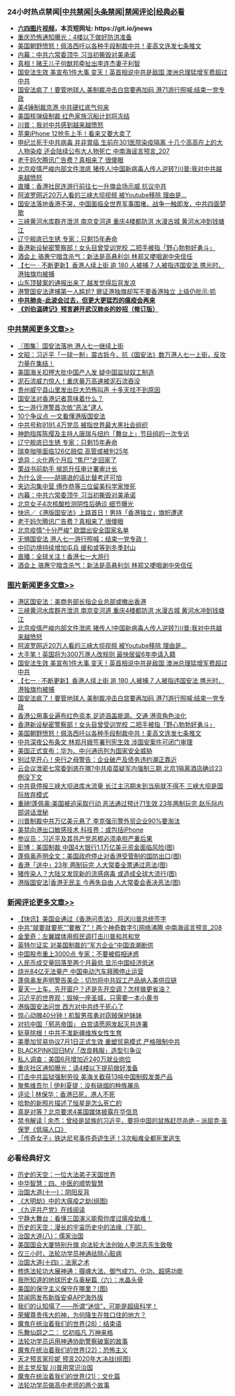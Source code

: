 <div id="tt">
<h3>24小时热点禁闻|<a href="#%E4%B8%AD%E5%85%B1%E7%A6%81%E9%97%BB%E6%9B%B4%E5%A4%9A%E6%96%87%E7%AB%A0">中共禁闻</a>|<a href="#%E5%9B%BE%E7%89%87%E6%96%B0%E9%97%BB%E6%9B%B4%E5%A4%9A%E6%96%87%E7%AB%A0">头条禁闻</a>|<a href="#%E6%96%B0%E9%97%BB%E8%AF%84%E8%AE%BA%E6%9B%B4%E5%A4%9A%E6%96%87%E7%AB%A0">禁闻评论|<a href="#%E5%BF%85%E7%9C%8B%E7%BB%8F%E5%85%B8%E5%A5%BD%E6%96%87">经典必看</a></h3>
<ul>
<li><b><a href="http://d1.bdrive.tk/64.mp4" target="_blank">六四图片视频</a>，本页短网址: https://git.io/jnews</b></li>
<li><a href="https://github.com/fqnews/bnews/blob/master/cbnews/20200701/1353778.md">重庆恐怖通知曝光：4楼以下做好防洪准备</a></li>
<li><a href="https://github.com/fqnews/bnews/blob/master/topimagenews/20200701/1353768.md">美国朝野愤怒！佩洛西吁以各种手段制裁中共！麦高文连发七条推文</a></li>
<li><a href="https://github.com/fqnews/bnews/blob/master/cbnews/20200701/1353954.md">内幕：中共六常委顶牛 习当初撕毁对美承诺</a></li>
<li><a href="https://github.com/fqnews/bnews/blob/master/cnnews/hknews/20200701/1354056.md">真相！赌王儿子何猷邦牵扯出李连杰妻子利智</a></li>
<li><a href="https://github.com/fqnews/bnews/blob/master/topimagenews/20200701/1354098.md">国安法生效 美宣布1件大事 变天！英首相说中共是敌国 澳洲总理猛增军费超过中共</a></li>
<li><a href="https://github.com/fqnews/bnews/blob/master/topimagenews/20200701/1353937.md">国安法疯了！要管地球人 美制裁冲击白宫要再加码 港71游行照喊:结束一党专政</a></li>
<li><a href="https://github.com/fqnews/bnews/blob/master/cbnews/20200701/1353762.md">美4锤制裁京港 中共硬扛底气何来</a></li>
<li><a href="https://github.com/fqnews/bnews/blob/master/cnnews/20200701/1354058.md">美国核弹级制裁 红色家族沉船计划将冻结</a></li>
<li><a href="https://github.com/fqnews/bnews/blob/master/cbnews/20200701/1353835.md">川普：我对中共感到越来越愤怒</a></li>
<li><a href="https://github.com/fqnews/bnews/blob/master/cnnews/20200701/1353849.md">苹果iPhone 12抢先上手！看来又要大卖了</a></li>
<li><a href="https://github.com/fqnews/bnews/blob/master/comments/20200701/1353958.md">申纪兰死于中共病毒 并非胃癌 生前在301医院染疫隔离 十几个高高在上的大人物染疫 还会陆续公布大人物死亡 中南海谣言预言_207</a></li>
<li><a href="https://github.com/fqnews/bnews/blob/master/cbnews/20200701/1353928.md">老干妈欠腾讯广告费？真相来了 很傻眼</a></li>
<li><a href="https://github.com/fqnews/bnews/blob/master/topimagenews/20200701/1354168.md">北京疫情严峻内部文件泄底 猪传人!中国新病毒人传人逆转?川普:我对中共越来越愤怒</a></li>
<li><a href="https://github.com/fqnews/bnews/blob/master/cnnews/hknews/20200701/1353740.md">直播：香港社民连游行前往七一升旗会场示威 抗议中共</a></li>
<li><a href="https://github.com/fqnews/bnews/blob/master/topimagenews/20200701/1354151.md">阿波罗网近20万人看的三峡大坝视频 被Youtube移除 理由是...</a></li>
<li><a href="https://github.com/fqnews/bnews/blob/master/bannedvideo/20200701/1353812.md">国安法落地香港不哭，中国面临全世界军事围堵，战争一触即发，中共四面楚歌</a></li>
<li><a href="https://github.com/fqnews/bnews/blob/master/topimagenews/20200702/1354196.md">三峡黄河水库群齐泄洪 南京变河道 重庆4楼都防洪 水漫古城 黄河水冲到钱塘江</a></li>
<li><a href="https://github.com/fqnews/bnews/blob/master/cbnews/20200701/1354005.md">辽宁舰底已生锈 专家：只剩15年寿命</a></li>
<li><a href="https://github.com/fqnews/bnews/blob/master/topimagenews/20200701/1353847.md">香港新设秘密警察部！女头目曾受训党校 二把手被指「野心勃勃好勇斗」</a></li>
<li><a href="https://github.com/fqnews/bnews/blob/master/cbnews/20200701/1353896.md">酒会上 骆惠宁暗含杀气：新法是高悬利剑 林郑又哽咽谢中央信任</a></li>
<li><a href="https://github.com/fqnews/bnews/blob/master/topimagenews/20200701/1354002.md">【七一 ‧ 不断更新】香港人续上街 逾 180 人被捕 7 人被指违国安法 携光时、港独旗均被捕</a></li>
<li><a href="https://github.com/fqnews/bnews/blob/master/cnnews/20200701/1354014.md">山东顶替案的通报出来了 越发觉得后背发凉</a></li>
<li><a href="https://github.com/fqnews/bnews/blob/master/cnnews/hknews/20200701/1354182.md">港警国安法逮捕第一人尴尬? 罪证港独旗却写不要香港独立 上级仍批示:抓</a></li>
<li><b><a href="https://github.com/fqnews/bnews/blob/master/comments/20200211/1275071.md" target="_blank">中共肺炎-此波会过去，但更大更猛烈的瘟疫会再来</a></b></li>
<li><b><a href="https://github.com/fqnews/bnews/blob/master/comments/20200207/1272816.md" target="_blank">《刘伯温碑记》预言避开武汉肺炎的妙招（修订版）</a></b></li>
</ul>
</div>

<div class="catlist">
<h3><a href="https://github.com/fqnews/bnews/blob/master/cbnews/" target="_blank">中共禁闻</a><span><a href="https://github.com/fqnews/bnews/blob/master/cbnews/" target="_blank" rel="nofollow">更多文章>></a></span></h3>
<ul>
<li><a href="https://github.com/fqnews/bnews/blob/master/cbnews/20200702/1354281.md" target="_blank">〖图集〗国安法落地 港人七一继续上街</a></li>
<li><a href="https://github.com/fqnews/bnews/blob/master/cbnews/20200702/1354278.md" target="_blank">文昭：习近平「一球一制」震古铄今，抗《国安法》数万港人七一上街，反攻力量在集结！</a></li>
<li><a href="https://github.com/fqnews/bnews/blob/master/cbnews/20200702/1354277.md" target="_blank">美国海关扣押大批中国产人发 疑中国监狱奴工制造</a></li>
<li><a href="https://github.com/fqnews/bnews/blob/master/cbnews/20200702/1354250.md" target="_blank">泥石流威力惊人！重庆綦万高速被泥石流吞没</a></li>
<li><a href="https://github.com/fqnews/bnews/blob/master/cbnews/20200702/1354249.md" target="_blank">贵州威宁县山里发出巨大恐怖叫声 十多天找不到原因</a></li>
<li><a href="https://github.com/fqnews/bnews/blob/master/cbnews/20200702/1354194.md" target="_blank">国安法对香港记者意味着什么？</a></li>
<li><a href="https://github.com/fqnews/bnews/blob/master/cbnews/20200701/1354117.md" target="_blank">七一游行港警首次依“恶法”逮人</a></li>
<li><a href="https://github.com/fqnews/bnews/blob/master/cbnews/20200701/1354101.md" target="_blank">10个争议点 一文看懂港版国安法</a></li>
<li><a href="https://github.com/fqnews/bnews/blob/master/cbnews/20200701/1354099.md" target="_blank">中共号称9191.4万党员 被指世界最大黑社会组织</a></li>
<li><a href="https://github.com/fqnews/bnews/blob/master/cbnews/20200701/1353575.md" target="_blank">神韵指挥陈缨及主持人唐瑞与纽约「舞台上」节目组的一次专访</a></li>
<li><a href="https://github.com/fqnews/bnews/blob/master/cbnews/20200701/1354005.md" target="_blank">辽宁舰底已生锈 专家：只剩15年寿命</a></li>
<li><a href="https://github.com/fqnews/bnews/blob/master/cbnews/20200701/1354004.md" target="_blank">瑞幸咖啡面临126亿赔偿 高管或被判25年</a></li>
<li><a href="https://github.com/fqnews/bnews/blob/master/cbnews/20200701/1354003.md" target="_blank">诡异：火化两个月后 “焦尸”走回家了</a></li>
<li><a href="https://github.com/fqnews/bnews/blob/master/cbnews/20200701/1353963.md" target="_blank">栗战书前助手 侯凯升任审计署审计长</a></li>
<li><a href="https://github.com/fqnews/bnews/blob/master/cbnews/20200701/1353962.md" target="_blank">为什么说——胡锡进的话比替考还可怕</a></li>
<li><a href="https://github.com/fqnews/bnews/blob/master/cbnews/20200701/1353960.md" target="_blank">夹边沟集中营 傅作恭等三位留美科学家惨死</a></li>
<li><a href="https://github.com/fqnews/bnews/blob/master/cbnews/20200701/1353954.md" target="_blank">内幕：中共六常委顶牛 习当初撕毁对美承诺</a></li>
<li><a href="https://github.com/fqnews/bnews/blob/master/cbnews/20200701/1353953.md" target="_blank">北京女子4次核酸检测阴性后确诊 细节曝光</a></li>
<li><a href="https://github.com/fqnews/bnews/blob/master/cbnews/20200701/1353938.md" target="_blank">快讯／《港版国安法》上路首日！男持「香港独立」旗帜遭逮</a></li>
<li><a href="https://github.com/fqnews/bnews/blob/master/cbnews/20200701/1353928.md" target="_blank">老干妈欠腾讯广告费？真相来了 很傻眼</a></li>
<li><a href="https://github.com/fqnews/bnews/blob/master/cbnews/20200701/1353918.md" target="_blank">北京疫情“十分严峻” 欧盟出安全国家名单</a></li>
<li><a href="https://github.com/fqnews/bnews/blob/master/cbnews/20200701/1353917.md" target="_blank">无惧国安法 港人七一游行照喊：结束一党专政！</a></li>
<li><a href="https://github.com/fqnews/bnews/blob/master/cbnews/20200701/1353910.md" target="_blank">中印边境持续增加屯兵 缓和或等到冬季封山</a></li>
<li><a href="https://github.com/fqnews/bnews/blob/master/cbnews/20200701/1353897.md" target="_blank">直播：全球关注！香港七一大游行</a></li>
<li><a href="https://github.com/fqnews/bnews/blob/master/cbnews/20200701/1353896.md" target="_blank">酒会上 骆惠宁暗含杀气：新法是高悬利剑 林郑又哽咽谢中央信任</a></li>

</ul>
</div>
<div class="catlist">
<h3><a href="https://github.com/fqnews/bnews/blob/master/topimagenews/" target="_blank">图片新闻</a><span><a href="https://github.com/fqnews/bnews/blob/master/topimagenews/" target="_blank" rel="nofollow">更多文章>></a></span></h3>
<ul>
<li><a href="https://github.com/fqnews/bnews/blob/master/topimagenews/20200702/1354227.md" target="_blank">港区国安法：美商务部长指企业总部或撤出香港</a></li>
<li><a href="https://github.com/fqnews/bnews/blob/master/topimagenews/20200702/1354196.md" target="_blank">三峡黄河水库群齐泄洪 南京变河道 重庆4楼都防洪 水漫古城 黄河水冲到钱塘江</a></li>
<li><a href="https://github.com/fqnews/bnews/blob/master/topimagenews/20200701/1354168.md" target="_blank">北京疫情严峻内部文件泄底 猪传人!中国新病毒人传人逆转?川普:我对中共越来越愤怒</a></li>
<li><a href="https://github.com/fqnews/bnews/blob/master/topimagenews/20200701/1354151.md" target="_blank">阿波罗网近20万人看的三峡大坝视频 被Youtube移除 理由是&#8230;</a></li>
<li><a href="https://github.com/fqnews/bnews/blob/master/topimagenews/20200701/1354139.md" target="_blank">大手笔！英国将为300万港人改规则 最快居留6年申请入籍</a></li>
<li><a href="https://github.com/fqnews/bnews/blob/master/topimagenews/20200701/1354098.md" target="_blank">国安法生效 美宣布1件大事 变天！英首相说中共是敌国 澳洲总理猛增军费超过中共</a></li>
<li><a href="https://github.com/fqnews/bnews/blob/master/topimagenews/20200701/1354002.md" target="_blank">【七一 ‧ 不断更新】香港人续上街 逾 180 人被捕 7 人被指违国安法 携光时、港独旗均被捕</a></li>
<li><a href="https://github.com/fqnews/bnews/blob/master/topimagenews/20200701/1353937.md" target="_blank">国安法疯了！要管地球人 美制裁冲击白宫要再加码 港71游行照喊:结束一党专政</a></li>
<li><a href="https://github.com/fqnews/bnews/blob/master/topimagenews/20200701/1353859.md" target="_blank">香港公用事业遍布红色资本 足迹涵盖能源、交通 港资角色淡化</a></li>
<li><a href="https://github.com/fqnews/bnews/blob/master/topimagenews/20200701/1353847.md" target="_blank">香港新设秘密警察部！女头目曾受训党校 二把手被指「野心勃勃好勇斗」</a></li>
<li><a href="https://github.com/fqnews/bnews/blob/master/topimagenews/20200701/1353768.md" target="_blank">美国朝野愤怒！佩洛西吁以各种手段制裁中共！麦高文连发七条推文</a></li>
<li><a href="https://github.com/fqnews/bnews/blob/master/topimagenews/20200701/1353744.md" target="_blank">中共深夜公布条文 林郑月娥签署刊宪生效 涉国安案件可闭门审理</a></li>
<li><a href="https://github.com/fqnews/bnews/blob/master/topimagenews/20200701/1353682.md" target="_blank">美国正式宣布：华为、中兴通讯列为国家安全威胁</a></li>
<li><a href="https://github.com/fqnews/bnews/blob/master/topimagenews/20200701/1353638.md" target="_blank">别过早开心！央行之母警告：企业破产及债务违约潮正靠近</a></li>
<li><a href="https://github.com/fqnews/bnews/blob/master/topimagenews/20200630/1353509.md" target="_blank">云会议泄密七常委到底在哪?中共疫苗疑军内强制三期 北京1隔离酒店确诊23例没下文</a></li>
<li><a href="https://github.com/fqnews/bnews/blob/master/topimagenews/20200630/1353508.md" target="_blank">中共竟停报三峡大坝进库水流量 长江主汛期未到当局就不得不 三峡大坝是国际放弃模式</a></li>
<li><a href="https://github.com/fqnews/bnews/blob/master/topimagenews/20200630/1353411.md" target="_blank">重磅!蓬佩奥:美国被迫采取行动 恶法通过预计71生效 23年两制玩完 赵乐际内部讲话泄秘</a></li>
<li><a href="https://github.com/fqnews/bnews/blob/master/topimagenews/20200630/1353366.md" target="_blank">川普制裁中共万亿美元悬了 李克强示警外贸企业90%要淘汰</a></li>
<li><a href="https://github.com/fqnews/bnews/blob/master/topimagenews/20200630/1353154.md" target="_blank">美禁向港出口敏感技术 科技界：或包括iPhone</a></li>
<li><a href="https://github.com/fqnews/bnews/blob/master/topimagenews/20200630/1353145.md" target="_blank">参议员：习近平及其共产党恶棍必须承担严重后果</a></li>
<li><a href="https://github.com/fqnews/bnews/blob/master/topimagenews/20200630/1353113.md" target="_blank">彭博：美国制裁 中国4大银行1.1万亿美元资金面临风险(图)</a></li>
<li><a href="https://github.com/fqnews/bnews/blob/master/topimagenews/20200630/1353103.md" target="_blank">蓬佩奥声明全文：美国政府停止对香港受管制的国防出口(图)</a></li>
<li><a href="https://github.com/fqnews/bnews/blob/master/topimagenews/20200630/1353041.md" target="_blank">香港「送中」23年 两制玩完 人大常委全票通过恶法(图)</a></li>
<li><a href="https://github.com/fqnews/bnews/blob/master/topimagenews/20200630/1353001.md" target="_blank">猪传染人？大陆又发现新的流感病毒 或造成全球大流行(图)</a></li>
<li><a href="https://github.com/fqnews/bnews/blob/master/topimagenews/20200630/1352946.md" target="_blank">港版国安法|香港无民主 今再失自由 人大常委会表决恶法(图)</a></li>

</ul>
</div>
<div class="catlist">
<h3><a href="https://github.com/fqnews/bnews/blob/master/comments/" target="_blank">新闻评论</a><span><a href="https://github.com/fqnews/bnews/blob/master/comments/" target="_blank" rel="nofollow">更多文章>></a></span></h3>
<ul>
<li><a href="https://github.com/fqnews/bnews/blob/master/comments/20200702/1354298.md" target="_blank">【快讯】美国会通过《香港问责法》 将送川普总统签字</a></li>
<li><a href="https://github.com/fqnews/bnews/blob/master/comments/20200702/1354296.md" target="_blank">中共“就要就要死”“要散了”！两个神奇数字引网络沸腾 中南海谣言预言_208</a></li>
<li><a href="https://github.com/fqnews/bnews/blob/master/comments/20200702/1354294.md" target="_blank">金里奇：左翼媒体用假民调打击川普和共和党</a></li>
<li><a href="https://github.com/fqnews/bnews/blob/master/comments/20200702/1354293.md" target="_blank">英特尔证实 对美国制裁的“军方企业”中国浪潮断供</a></li>
<li><a href="https://github.com/fqnews/bnews/blob/master/comments/20200702/1354292.md" target="_blank">中国股市重上3000点 专家：不要被假相迷惑</a></li>
<li><a href="https://github.com/fqnews/bnews/blob/master/comments/20200702/1354288.md" target="_blank">人民币成交量回落至两个月最低 显示中国经济低迷</a></li>
<li><a href="https://github.com/fqnews/bnews/blob/master/comments/20200702/1354287.md" target="_blank">烧光84亿无法量产 中国电动汽车拜腾停止运营</a></li>
<li><a href="https://github.com/fqnews/bnews/blob/master/comments/20200702/1354284.md" target="_blank">蓬佩奥发声明警告美企：切勿将中共奴工产品纳入美供应链</a></li>
<li><a href="https://github.com/fqnews/bnews/blob/master/comments/20200702/1354283.md" target="_blank">夏天一上车，先开窗户？还是先开空调？怎样做更省油？</a></li>
<li><a href="https://github.com/fqnews/bnews/blob/master/comments/20200702/1354266.md" target="_blank">习近平的世界观：毁掉一座圣城，只需要一本小黄书</a></li>
<li><a href="https://github.com/fqnews/bnews/blob/master/comments/20200702/1354264.md" target="_blank">港版国安法问世 西方对中共终于死心了</a></li>
<li><a href="https://github.com/fqnews/bnews/blob/master/comments/20200702/1354263.md" target="_blank">惊心动魄40分钟！机智男孩勇对窃贼保护妹妹</a></li>
<li><a href="https://github.com/fqnews/bnews/blob/master/comments/20200702/1354262.md" target="_blank">对抗中国「邪恶帝国」 白宫请愿网发起灭共连署</a></li>
<li><a href="https://github.com/fqnews/bnews/blob/master/comments/20200702/1354261.md" target="_blank">斩草除根！中共不准新疆维族女性生育</a></li>
<li><a href="https://github.com/fqnews/bnews/blob/master/comments/20200702/1354232.md" target="_blank">美墨加贸易协议7月1日正式生效 重塑贸易模式 严格限制中共</a></li>
<li><a href="https://github.com/fqnews/bnews/blob/master/comments/20200702/1354230.md" target="_blank">BLACKPINK回归MV「改良韩服」造型引争议</a></li>
<li><a href="https://github.com/fqnews/bnews/blob/master/comments/20200702/1354222.md" target="_blank">私人调查：美国6月增加近240万就业岗位</a></li>
<li><a href="https://github.com/fqnews/bnews/blob/master/comments/20200702/1354218.md" target="_blank">重庆社区通知曝光：请4楼以下提前做好准备</a></li>
<li><a href="https://github.com/fqnews/bnews/blob/master/comments/20200702/1354204.md" target="_blank">打击中共监狱强制劳役 美海关截获13吨中国制假发类产品</a></li>
<li><a href="https://github.com/fqnews/bnews/blob/master/comments/20200702/1354199.md" target="_blank">聚焦维吾尔 | 伊利夏提：没有硝烟的种族屠杀</a></li>
<li><a href="https://github.com/fqnews/bnews/blob/master/comments/20200702/1354197.md" target="_blank">评论 | 林保华：香港已死，港人不死</a></li>
<li><a href="https://github.com/fqnews/bnews/blob/master/comments/20200701/1354186.md" target="_blank">哈勃的新照片描述了恒星是怎么死亡的</a></li>
<li><a href="https://github.com/fqnews/bnews/blob/master/comments/20200701/1354153.md" target="_blank">真是对等？北京要求4美国媒体披露在华信息</a></li>
<li><a href="https://github.com/fqnews/bnews/blob/master/comments/20200701/1354144.md" target="_blank">禁书解读 | 余杰：曾经是鼠族的习近平，要将中国的鼠族赶尽杀绝 &#8211; 派屈克·圣保罗《低端人口》</a></li>
<li><a href="https://github.com/fqnews/bnews/blob/master/comments/20200701/1354143.md" target="_blank">「传奇女子」铁达尼号事件奇迹生还！3次船难全都死里逃生</a></li>

</ul>
</div>

<div class="catlist">
<h3>必看经典好文</h3>
<ul>
<li><a href="https://github.com/fqnews/bnews/blob/master/tculture/20121025/73067.md" target="_blank">历史的天空：一位大法弟子天国世界</a></li>
<li><a href="https://github.com/fqnews/bnews/blob/master/comments/20200605/783247.md" target="_blank">中华智慧：四、中医的顺势智慧</a></li>
<li><a href="https://github.com/fqnews/bnews/blob/master/cbnews/20180317/915893.md" target="_blank">治国大道(十一)：阴阳反背</a></li>
<li><a href="https://github.com/fqnews/bnews/blob/master/comments/20200203/1269785.md" target="_blank">《大明劫》中的大瘟疫之劫(组图)</a></li>
<li><a href="https://github.com/fqnews/bnews/blob/master/bookonline/20131116/201057.md" target="_blank">《九评共产党》在线阅读</a></li>
<li><a href="https://github.com/fqnews/bnews/blob/master/comments/20200527/1273654.md" target="_blank">宁静大舞台：看懂三国演义能帮你度过瘟疫劫难！</a></li>
<li><a href="https://github.com/fqnews/bnews/blob/master/tculture/20121025/73066.md" target="_blank">历史的天空：漫长的宇宙历史中的法缘（下部）</a></li>
<li><a href="https://github.com/fqnews/bnews/blob/master/cbnews/20190424/914482.md" target="_blank">治国大道(八)：儒家治国</a></li>
<li><a href="https://github.com/fqnews/bnews/blob/master/comments/20200516/1329276.md" target="_blank">美国国会大厦特别升旗 向法轮大法创始人李洪志先生致敬</a></li>
<li><a href="https://github.com/fqnews/bnews/blob/master/health/20170626/780270.md" target="_blank">仅三小时，法轮功学员神通祛除心脏病</a></li>
<li><a href="https://github.com/fqnews/bnews/blob/master/cbnews/20180320/916962.md" target="_blank">治国大道(十四)：法家之术</a></li>
<li><a href="https://github.com/fqnews/bnews/blob/master/comments/20191203/1234383.md" target="_blank">修炼法轮功大展神通：摄魂大法、御气成刀、化功、超感功能</a></li>
<li><a href="https://github.com/fqnews/bnews/blob/master/cbnews/20171115/856086.md" target="_blank">我所知道的地球历史与奥秘篇（六）：水晶头骨</a></li>
<li><a href="https://github.com/fqnews/bnews/blob/master/lifebaike/20200520/1331379.md" target="_blank">美国的保守主义保守在哪里？(图)</a></li>
<li><a href="https://github.com/fqnews/bnews/blob/master/comments/20200627/783266.md" target="_blank">禁闻网发布新版安卓APP海外版</a></li>
<li><a href="https://github.com/fqnews/bnews/blob/master/sohnews/20161029/607205.md" target="_blank">我们的认知塌了——所谓“迷信”，可能是超级科学！</a></li>
<li><a href="https://github.com/fqnews/bnews/blob/master/comments/20200618/1346830.md" target="_blank">荣耀尊贵伟大的神，为何降生在牲口住的地方？</a></li>
<li><a href="https://github.com/fqnews/bnews/blob/master/comments/20181228/1054609.md" target="_blank">魔鬼在统治着我们的世界(28)：结束语</a></li>
<li><a href="https://github.com/fqnews/bnews/blob/master/tculture/20170711/790081.md" target="_blank">乐舞仙踪之二： 忆初临凡 万神来格</a></li>
<li><a href="https://github.com/fqnews/bnews/blob/master/cbnews/20170626/780479.md" target="_blank">法轮功学员运用神通协助警察破案的故事</a></li>
<li><a href="https://github.com/fqnews/bnews/blob/master/comments/20180804/981524.md" target="_blank">魔鬼在统治着我们的世界(22)：恐怖主义</a></li>
<li><a href="https://github.com/fqnews/bnews/blob/master/topimagenews/20200513/1327828.md" target="_blank">天才预言家珍妮 预言2020年大决战(组图)</a></li>
<li><a href="https://github.com/fqnews/bnews/blob/master/comments/20200621/1348236.md" target="_blank">民主党反智 川普用常识治国</a></li>
<li><a href="https://github.com/fqnews/bnews/blob/master/comments/20180802/980476.md" target="_blank">魔鬼在统治着我们的世界(21)：文化篇</a></li>
<li><a href="https://github.com/fqnews/bnews/blob/master/comments/20200629/1352533.md" target="_blank">法轮功学员做高中老师的两个故事</a></li>

</ul>
</div>
